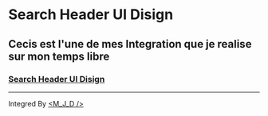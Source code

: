 # Search Header UI Disign

## Cecis est l'une de mes Integration que je realise sur mon temps libre

### [Search Header UI Disign](https://uidesigndaily.com/posts/figma-search-header-ui-design-day-1169)

---

Integred By [<M_J_D />](https://twitter.com/__D________)
